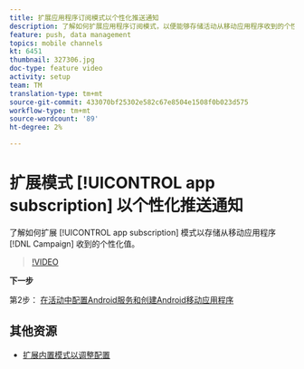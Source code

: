 ```yaml
---
title: 扩展应用程序订阅模式以个性化推送通知
description: 了解如何扩展应用程序订阅模式，以便能够存储活动从移动应用程序收到的个性化价值。
feature: push, data management
topics: mobile channels
kt: 6451
thumbnail: 327306.jpg
doc-type: feature video
activity: setup
team: TM
translation-type: tm+mt
source-git-commit: 433070bf25302e582c67e8504e1508f0b023d575
workflow-type: tm+mt
source-wordcount: '89'
ht-degree: 2%

---
```



# 扩展模式 [!UICONTROL app subscription] 以个性化推送通知

了解如何扩展 [!UICONTROL app subscription] 模式以存储从移动应用程序 [!DNL Campaign] 收到的个性化值。

>[!VIDEO](https://video.tv.adobe.com/v/327306?quality=12)

**下一步**

第2步： [在活动中配置Android服务和创建Android移动应用程序](/help/tutorial-getting-started-with-push-notifications-for-android/configuring-an-android-service-in-campaign.md)

## 其他资源

* [扩展内置模式以调整配置](https://experienceleague.adobe.com/docs/campaign-classic/using/sending-messages/sending-push-notifications/configure-the-mobile-app/configuring-the-mobile-application-android.html#extend-subscription-schema)